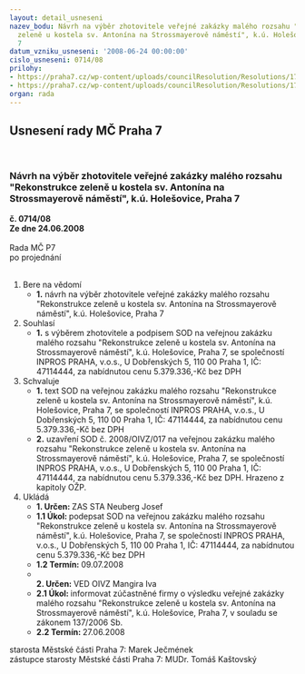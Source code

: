 ```yaml
---
layout: detail_usneseni
nazev_bodu: Návrh na výběr zhotovitele veřejné zakázky malého rozsahu "Rekonstrukce
  zeleně u kostela sv. Antonína na Strossmayerově náměstí", k.ú. Holešovice,  Praha
  7
datum_vzniku_usneseni: '2008-06-24 00:00:00'
cislo_usneseni: 0714/08
prilohy:
- https://praha7.cz/wp-content/uploads/councilResolution/Resolutions/17059/28-n%c3%a1vrh_sod.doc
- https://praha7.cz/wp-content/uploads/councilResolution/Resolutions/17059/28-hmg.xls
organ: rada
---
```

<div id="ucUsn_pList" class="usn">
	<span><h2>Usnesení rady MČ Praha 7 </h2>
<br></span><div class="standBody">
<span><h3>Návrh na výběr zhotovitele veřejné zakázky malého rozsahu "Rekonstrukce zeleně u kostela sv. Antonína na Strossmayerově náměstí", k.ú. Holešovice,  Praha 7</h3></span><div class="center">
		<strong>č. 0714/08</strong><br>
	</div>
<div class="center">
		<strong>Ze dne 24.06.2008</strong><br><br>
	</div>Rada MČ P7<br> po projednání<br><br><ol>
<li>Bere na vědomí<ul><li>
<strong>1.</strong> návrh na výběr zhotovitele veřejné zakázky malého rozsahu "Rekonstrukce zeleně u kostela sv. Antonína na Strossmayerově náměstí", k.ú. Holešovice,  Praha 7</li></ul>
</li>
<li>Souhlasí<ul><li>
<strong>1.</strong> s výběrem zhotovitele a podpisem SOD na veřejnou zakázku malého rozsahu "Rekonstrukce zeleně u kostela sv. Antonína na Strossmayerově náměstí", k.ú. Holešovice, Praha 7, se společností INPROS PRAHA, v.o.s., U Dobřenských 5, 110 00 Praha 1, IČ: 47114444, za nabídnutou cenu 5.379.336,-Kč bez DPH </li></ul>
</li>
<li>Schvaluje<ul>
<li>
<strong>1.</strong> text SOD na veřejnou zakázku malého rozsahu "Rekonstrukce zeleně u kostela sv. Antonína na Strossmayerově náměstí", k.ú. Holešovice, Praha 7, se společností INPROS PRAHA, v.o.s., U Dobřenských 5, 110 00 Praha 1, IČ: 47114444, za nabídnutou cenu 5.379.336,-Kč bez DPH</li>
<li>
<strong>2.</strong> uzavření SOD č. 2008/OIVZ/017 na veřejnou zakázku malého rozsahu "Rekonstrukce zeleně u kostela sv. Antonína na Strossmayerově náměstí", k.ú. Holešovice, Praha 7, se společností INPROS PRAHA, v.o.s., U Dobřenských 5, 110 00 Praha 1, IČ: 47114444, za nabídnutou cenu 5.379.336,-Kč bez DPH. Hrazeno z kapitoly OŽP.</li>
</ul>
</li>
<li>Ukládá<ul>
<li>
<strong>1. Určen: </strong>ZAS STA Neuberg Josef</li>
<li>
<strong>1.1 Úkol: </strong>podepsat SOD na veřejnou zakázku malého rozsahu "Rekonstrukce zeleně u kostela sv. Antonína na Strossmayerově náměstí", k.ú. Holešovice, Praha 7, se společností INPROS PRAHA, v.o.s., U Dobřenských 5, 110 00 Praha 1, IČ: 47114444, za nabídnutou cenu 5.379.336,-Kč bez DPH </li>
<li>
<strong>1.2 Termín: </strong>09.07.2008</li>
<li>
<strong><br>2. Určen: </strong>VED OIVZ Mangira Iva</li>
<li>
<strong>2.1 Úkol: </strong>informovat zúčastněné firmy o výsledku veřejné zakázky malého rozsahu "Rekonstrukce zeleně u kostela sv. Antonína na Strossmayerově náměstí", k.ú. Holešovice, Praha 7, v souladu se zákonem 137/2006 Sb.</li>
<li>
<strong>2.2 Termín: </strong>27.06.2008</li>
</ul>
</li>
</ol>starosta Městské části Praha 7: Marek Ječmének<br>zástupce starosty Městské části Praha 7: MUDr. Tomáš Kaštovský 
</div>
</div>